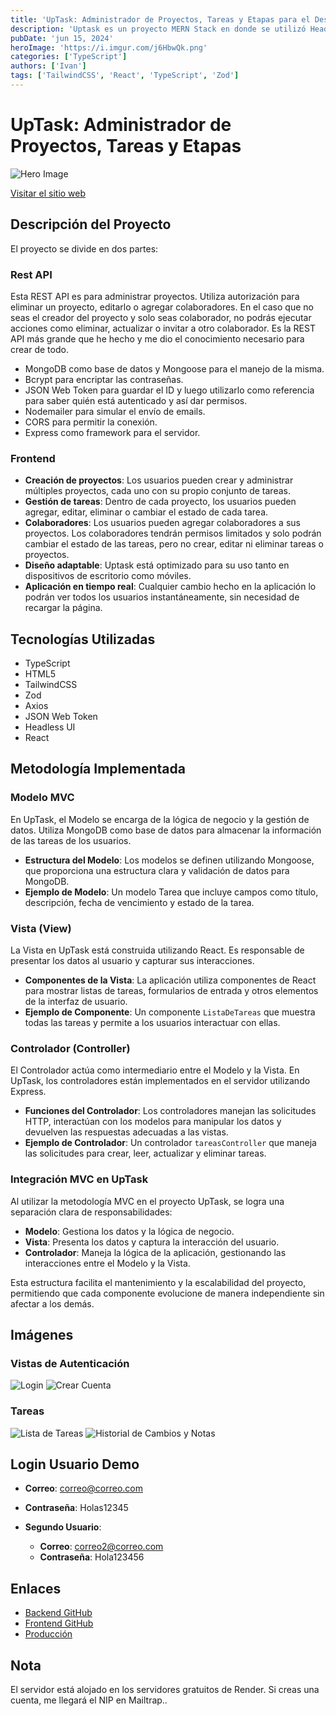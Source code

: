 ```yaml
---
title: 'UpTask: Administrador de Proyectos, Tareas y Etapas para el Desarrollo de Software'
description: 'Uptask es un proyecto MERN Stack en donde se utilizó Headless UI, JSON Web Token, Context API, Axios, TailwindCSS y TypeScript.'
pubDate: 'jun 15, 2024'
heroImage: 'https://i.imgur.com/j6HbwQk.png'
categories: ['TypeScript']
authors: ['Ivan']
tags: ['TailwindCSS', 'React', 'TypeScript', 'Zod']
---
```


# UpTask: Administrador de Proyectos, Tareas y Etapas

![Hero Image](https://i.imgur.com/j6HbwQk.png)

[Visitar el sitio web](https://urcmxl.com/ "Visitar UpTask")

## Descripción del Proyecto

El proyecto se divide en dos partes:

### Rest API

Esta REST API es para administrar proyectos. Utiliza autorización para eliminar un proyecto, editarlo o agregar colaboradores. En el caso que no seas el creador del proyecto y solo seas colaborador, no podrás ejecutar acciones como eliminar, actualizar o invitar a otro colaborador. Es la REST API más grande que he hecho y me dio el conocimiento necesario para crear de todo.

- MongoDB como base de datos y Mongoose para el manejo de la misma.
- Bcrypt para encriptar las contraseñas.
- JSON Web Token para guardar el ID y luego utilizarlo como referencia para saber quién está autenticado y así dar permisos.
- Nodemailer para simular el envío de emails.
- CORS para permitir la conexión.
- Express como framework para el servidor.

### Frontend

- **Creación de proyectos**: Los usuarios pueden crear y administrar múltiples proyectos, cada uno con su propio conjunto de tareas.
- **Gestión de tareas**: Dentro de cada proyecto, los usuarios pueden agregar, editar, eliminar o cambiar el estado de cada tarea.
- **Colaboradores**: Los usuarios pueden agregar colaboradores a sus proyectos. Los colaboradores tendrán permisos limitados y solo podrán cambiar el estado de las tareas, pero no crear, editar ni eliminar tareas o proyectos.
- **Diseño adaptable**: Uptask está optimizado para su uso tanto en dispositivos de escritorio como móviles.
- **Aplicación en tiempo real**: Cualquier cambio hecho en la aplicación lo podrán ver todos los usuarios instantáneamente, sin necesidad de recargar la página.

## Tecnologías Utilizadas

- TypeScript
- HTML5
- TailwindCSS
- Zod
- Axios
- JSON Web Token
- Headless UI
- React

## Metodología Implementada

### Modelo MVC

En UpTask, el Modelo se encarga de la lógica de negocio y la gestión de datos. Utiliza MongoDB como base de datos para almacenar la información de las tareas de los usuarios.

- **Estructura del Modelo**: Los modelos se definen utilizando Mongoose, que proporciona una estructura clara y validación de datos para MongoDB.
- **Ejemplo de Modelo**: Un modelo Tarea que incluye campos como título, descripción, fecha de vencimiento y estado de la tarea.

### Vista (View)

La Vista en UpTask está construida utilizando React. Es responsable de presentar los datos al usuario y capturar sus interacciones.

- **Componentes de la Vista**: La aplicación utiliza componentes de React para mostrar listas de tareas, formularios de entrada y otros elementos de la interfaz de usuario.
- **Ejemplo de Componente**: Un componente `ListaDeTareas` que muestra todas las tareas y permite a los usuarios interactuar con ellas.

### Controlador (Controller)

El Controlador actúa como intermediario entre el Modelo y la Vista. En UpTask, los controladores están implementados en el servidor utilizando Express.

- **Funciones del Controlador**: Los controladores manejan las solicitudes HTTP, interactúan con los modelos para manipular los datos y devuelven las respuestas adecuadas a las vistas.
- **Ejemplo de Controlador**: Un controlador `tareasController` que maneja las solicitudes para crear, leer, actualizar y eliminar tareas.

### Integración MVC en UpTask

Al utilizar la metodología MVC en el proyecto UpTask, se logra una separación clara de responsabilidades:

- **Modelo**: Gestiona los datos y la lógica de negocio.
- **Vista**: Presenta los datos y captura la interacción del usuario.
- **Controlador**: Maneja la lógica de la aplicación, gestionando las interacciones entre el Modelo y la Vista.

Esta estructura facilita el mantenimiento y la escalabilidad del proyecto, permitiendo que cada componente evolucione de manera independiente sin afectar a los demás.

## Imágenes

### Vistas de Autenticación

![Login](https://i.imgur.com/ygSuOrb.png)
![Crear Cuenta](https://i.imgur.com/S4CgIE6.png)

### Tareas

![Lista de Tareas](https://i.imgur.com/A5RLutH.png)
![Historial de Cambios y Notas](https://i.imgur.com/tyOGlBx.png)

## Login Usuario Demo

- **Correo**: correo@correo.com
- **Contraseña**: Holas12345

- **Segundo Usuario**:
  - **Correo**: correo2@correo.com
  - **Contraseña**: Hola123456

## Enlaces

- [Backend GitHub](https://github.com/Ivanst84/UpTask_backend)
- [Frontend GitHub](https://github.com/Ivanst84/UpTask_Frontend)
- [Producción](https://up-task-frontend-green.vercel.app/)

## Nota

El servidor está alojado en los servidores gratuitos de Render. Si creas una cuenta, me llegará el NIP en Mailtrap..
